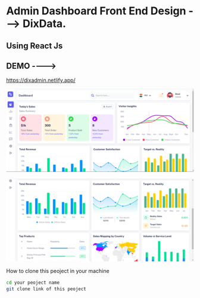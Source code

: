 Admin Dashboard Front End Design ---> DixData.
====================

Using React Js
---------------------

DEMO ---->
---------------------

https://dixadmin.netlify.app/

![image](https://github.com/thakordixit567/dixadmindashbord/blob/master/src/assets/DemoImg/Screenshot%202024-03-29%20161651.png)

![image](https://github.com/thakordixit567/dixadmindashbord/blob/master/src/assets/DemoImg/Screenshot%202024-03-29%20161709.png)

How to clone this peoject in your machine 

 ```sh
 cd your peoject name
git clone link of this peoject
```
